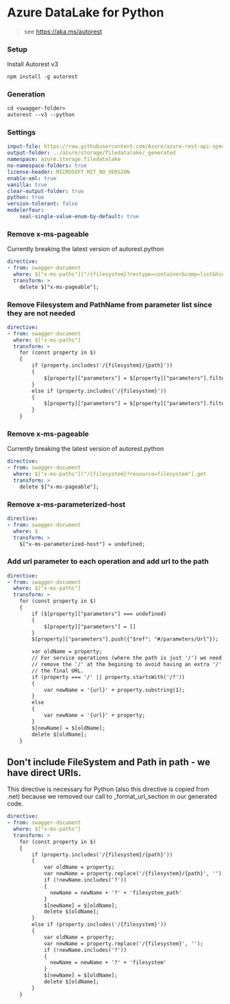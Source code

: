 # Azure DataLake for Python

> see https://aka.ms/autorest

### Setup
Install Autorest v3
```ps
npm install -g autorest
```

### Generation
```ps
cd <swagger-folder>
autorest --v3 --python
```

### Settings
``` yaml
input-file: https://raw.githubusercontent.com/Azure/azure-rest-api-specs/refs/heads/main/specification/storage/data-plane/Azure.Storage.Files.DataLake/stable/2025-01-05/DataLakeStorage.json
output-folder: ../azure/storage/filedatalake/_generated
namespace: azure.storage.filedatalake
no-namespace-folders: true
license-header: MICROSOFT_MIT_NO_VERSION
enable-xml: true
vanilla: true
clear-output-folder: true
python: true
version-tolerant: false
modelerfour:
    seal-single-value-enum-by-default: true
```

### Remove x-ms-pageable
Currently breaking the latest version of autorest.python
``` yaml
directive:
- from: swagger-document
  where: $["x-ms-paths"]["/{filesystem}?restype=container&comp=list&hierarchy"].get
  transform: >
    delete $["x-ms-pageable"];
```

### Remove Filesystem and PathName from parameter list since they are not needed
``` yaml
directive:
- from: swagger-document
  where: $["x-ms-paths"]
  transform: >
    for (const property in $)
    {
        if (property.includes('/{filesystem}/{path}'))
        {
            $[property]["parameters"] = $[property]["parameters"].filter(function(param) { return (typeof param['$ref'] === "undefined") || (false == param['$ref'].endsWith("#/parameters/FileSystem") && false == param['$ref'].endsWith("#/parameters/Path"))});
        }
        else if (property.includes('/{filesystem}'))
        {
            $[property]["parameters"] = $[property]["parameters"].filter(function(param) { return (typeof param['$ref'] === "undefined") || (false == param['$ref'].endsWith("#/parameters/FileSystem"))});
        }
    }
```

### Remove x-ms-pageable
Currently breaking the latest version of autorest.python
``` yaml
directive:
- from: swagger-document
  where: $["x-ms-paths"]["/{filesystem}?resource=filesystem"].get
  transform: >
    delete $["x-ms-pageable"];
```

### Remove x-ms-parameterized-host
``` yaml
directive:
- from: swagger-document
  where: $
  transform: >
    $["x-ms-parameterized-host"] = undefined;
```

### Add url parameter to each operation and add url to the path
``` yaml
directive:
- from: swagger-document
  where: $["x-ms-paths"]
  transform: >
    for (const property in $)
    {
        if ($[property]["parameters"] === undefined)
        {
            $[property]["parameters"] = []
        }
        $[property]["parameters"].push({"$ref": "#/parameters/Url"});

        var oldName = property;
        // For service operations (where the path is just '/') we need to
        // remove the '/' at the begining to avoid having an extra '/' in
        // the final URL.
        if (property === '/' || property.startsWith('/?'))
        {
            var newName = '{url}' + property.substring(1);
        }
        else
        {
            var newName = '{url}' + property;
        }
        $[newName] = $[oldName];
        delete $[oldName];
    }
```

## Don't include FileSystem and Path in path - we have direct URIs.

This directive is necessary for Python (also this directive is copied from .net) because we removed our call to
_format_url_section in our generated code.

```yaml
directive:
- from: swagger-document
  where: $["x-ms-paths"]
  transform: >
    for (const property in $)
    {
        if (property.includes('/{filesystem}/{path}'))
        {
            var oldName = property;
            var newName = property.replace('/{filesystem}/{path}', '');
            if (!newName.includes('?'))
            {
              newName = newName + '?' + 'filesystem_path'
            }
            $[newName] = $[oldName];
            delete $[oldName];
        }
        else if (property.includes('/{filesystem}'))
        {
            var oldName = property;
            var newName = property.replace('/{filesystem}', '');
            if (!newName.includes('?'))
            {
              newName = newName + '?' + 'filesystem'
            }
            $[newName] = $[oldName];
            delete $[oldName];
        }
    }
```